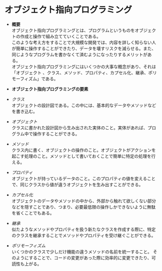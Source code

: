 # オブジェクト指向プログラミング  

* **概要**  
オブジェクト指向プログラミングとは、プログラムというものをオブジェクトの作成と操作で組み立てていくことである。  
このような考え方をすることで大規模な開発では、内容を詳しく知らない人が簡単に操作することができたり、データを壊すリスクを減らせる。また、同じようなプログラムを書かなくて済むようになったりするメリットがある。  
オブジェクト指向プログラミングにはいくつかの大事な概念があり、それは「オブジェクト 、クラス、メソッド、プロパティ、カプセル化、継承、ポリモーフィズム」である。

* **オブジェクト指向プログラミングの要素**

 * *クラス*  
オブジェクトの設計図である。この中には、基本的なデータやメソッドなどを書き込む。

 * *オブジェクト*  
クラスに書かれた設計図から生み出された実体のこと。実体があれば、プログラム中で操作することができる。  
 * *メソッド*  
クラス内に書く、オブジェクトの操作のこと。オブジェクトがアクションを起こす処理のこと。メソッドとして書いておくことで簡単に特定の処理を行える。
 * *プロパティ*  
オブジェクトが持っているデータのこと。このプロパティの値を変えることで、同じクラスから値が違うオブジェクトを生み出すことができる。  
 * *カプセル化*  
オブジェクトのデータやメソッドの中から、外部から触れて欲しくない部分などを隠すことであり、つまり、必要最低限の操作しかできないように無駄を省くことでもある。
 * *継承*  
似たようなメソッドやプロパティを扱う新たなクラスを作成する際に、特定のクラスを継承することでメソッドやプロパティを受け継ぐことができる。  
 * *ポリモーフィズム*  
いくつかのクラスで少しだけ機能の違うメソッドの名前を統一すること。 そのようにすることで、コードの変更があった際に効率的に変更できたり、可読性も上がる。
